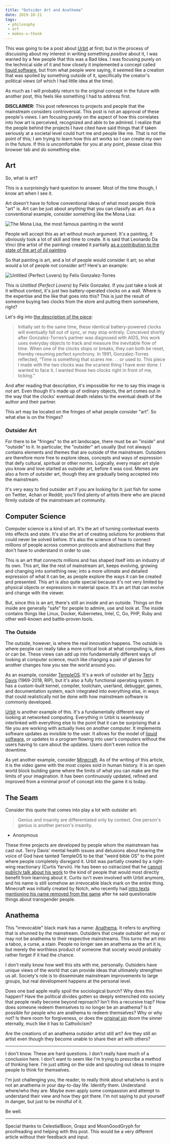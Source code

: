 ```yaml
---
title: "Outsider Art and Anathema"
date: 2019-10-21
tags:
 - philosophy
 - art
 - makes-u-thonk
---
```


This was going to be a post about [Urbit][urbit] at first; but in the process of discussing about my interest in writing something _positive_ about it, I was warned by a few people that this was a Bad Idea. I was focusing purely on the technical side of it and how closely it implemented a concept called [liquid software][liquidsoftware], but from what people were saying, it seemed like a creation that was spoiled by something outside of it, specifically the creator's political views (of which I had little idea at the time).

As much as I will probably return to the original concept in the future with another post, this feels like something I had to address first.

**DISCLAIMER:** This post references to projects and people that the mainstream considers controversial. This post is not an approval of these people's views. I am focusing purely on the aspect of how this correlates into how art is perceived, recognized and able to be admired. I realize that the people behind the projects I have cited have said things that if taken seriously at a societal level could hurt me and people like me. That is not the point of this; I am trying to learn how this art works so I can create my own in the future. If this is uncomfortable for you at any point, please close this browser tab and do something else.

## Art

So, what is art? 

This is a surprisingly hard question to answer. Most of the time though, I know art when I see it.

Art doesn't have to follow conventional ideas of what most people think "art" is. Art can be just about anything that you can classify as art. As a conventional example, consider something like the Mona Lisa:

![The Mona Lisa, the most famous painting in the world](https://xena.greedo.xeserv.us/files/monalisa_small.jpg)

People will accept this as art without much argument. It's a painting, it obviously took a lot of skill and time to create. It is said that Leonardo Da Vinci (the artist of the painting) created it partially [as a contribution to the state of the art of oil painting][monalisawhy].

So that painting is art, and a lot of people would consider it art; so what *would* a lot of people *not* consider art? Here's an example:

![Untitled (Perfect Lovers) by Felix Gonzalez-Torres](https://xena.greedo.xeserv.us/files/perfect-lovers.jpg)

This is *Untitled (Perfect Lovers)* by Felix Gonzalez. If you just take a look at it without context, it's just two battery-operated clocks on a wall. Where is the expertise and the like that goes into this? This is just the result of someone buying two clocks from the store and putting them somewhere, right?

Let's dig into [the description of the piece][perfectloversdescription]:

> Initially set to the same time, these identical battery-powered clocks will eventually fall out of sync, or may stop entirely. Conceived shortly after Gonzalez-Torres’s partner was diagnosed with AIDS, this work uses everyday objects to track and measure the inevitable flow of time. When one of the clocks stops or breaks, they can both be reset, thereby resuming perfect synchrony. In 1991, Gonzalez-Torres reflected, “Time is something that scares me. . . or used to. This piece I made with the two clocks was the scariest thing I have ever done. I wanted to face it. I wanted those two clocks right in front of me, ticking.”

And after reading that description, it's impossible for me to say this image is _not_ art. Even though it's made up of ordinary objects, the art comes out in the way that the clocks' eventual death relates to the eventual death of the author and their partner.

This art may be located on the fringes of what people consider "art". So what else is on the fringes?

### Outsider Art

For there to be "fringes" to the art landscape, there must be an "inside" and "outside" to it. In particular, the "outsider" art usually (but not always) contains elements and themes that are outside of the mainstream. Outsiders are therefore more free to explore ideas, concepts and ways of expression that defy cultural, spiritual or other norms. Logically, every major art style you know and love started as outsider art, before it was cool. Memes are also a form of outsider art, though they are gradually being accepted into the mainstream.

It's very easy to find outsider art if you are looking for it: just fish for some on Twitter, 4chan or Reddit; you'll find plenty of artists there who are placed firmly outside of the mainstream art community. 

## Computer Science

Computer science is a kind of art. It's the art of turning contextual events into effects and state. It's also the art of creating solutions for problems that could never be solved before. It's also the science of how to connect millions of people across common protocols and abstractions that they don't have to understand in order to use. 

This is an art that connects millions and has shaped itself into an industry of its own. This art, like the rest of mainstream art, keeps evolving, growing and changing into something new; into a more ultimate and detailed expression of what it can be, as people explore the ways it can be created and presented. This art is also quite special because it's not very limited by physical objects or expressions in material space. It's an art that can evolve and change with the viewer.

But, since this is an art, there's still an inside and an outside. Things on the inside are generally "safe" for people to admire, use and look at. The inside contains things like Linux, Docker, Kubernetes, Intel, C, Go, PHP, Ruby and other well-known and battle-proven tools. 

### The Outside

The outside, however, is where the real innovation happens. The outside is where people can really take a more critical look at what computing is, does or can be. These views can add up into fundamentally different ways of looking at computer science, much like changing a pair of glasses for another changes how you see the world around you. 

As an example, consider [TempleOS][codersnotestempleos]. It's a work of outsider art by [Terry Davis][terrydavis] (1969-2018, RIP), but it's also a fully functional operating system. It has a custom-built kernel, compiler, toolchain, userland, debugger, games, and documentation system, each integrated into everything else, in ways that could realistically not be done with how mainstream software is commonly developed.

[Urbit][urbit] is another example of this. It's a fundamentally different way of looking at networked computing. Everything in Urbit is seamlessly interlinked with everything else to the point that it can be surprising that a file you are working with actually lives on another computer. It implements software updates as invisible to the user. It allows for the model of [liquid software][liquidsoftware], or updates to a program flowing into user's computers without the users having to care about the updates. Users don't even notice the downtime.

As yet another example, consider [Minecraft][minecraft]. As of the writing of this article, it is the video game with the most copies sold in human history. It is an open world block building game where the limits of what you can make are the limits of your imagination. It has been continuously updated, refined and improved from a minimal proof of concept into the game it is today.

## The Seam

Consider this quote that comes into play a lot with outsider art:

> Genius and insanity are differentiated only by context. One person's genius is another person's insanity.

- Anonymous

These three projects are developed by people whom the mainstream has cast out. Terry Davis' mental health issues and delusions about hearing the voice of God have tainted TempleOS to be that "weird bible OS" to the point where people completely disregard it. Urbit was partially created by a right-wing reactionary (Curtis Yarvin). He has been so ostracized that he [cannot publicly talk about his work][curtisbannedfromlambdaconf] to the kind of people that would most directly benefit from learning about it. Curtis isn't even involved with Urbit anymore, and his name is still somehow an irrevocable black mark on the entire thing. Minecraft was initially created by Notch, who recently had [intro texts mentioning his name removed from the game][minecraftintrotextpatch] after he said questionable things about transgender people.

## Anathema

This "irrevocable" black mark has a name: [Anathema][anathema]. It refers to anything that is shunned by the mainstream. Outsiders that create outsider art may or may not be anathema to their respective mainstreams. This turns the art into a taboo, a curse, a stain. People no longer see an anathema as the art it is, but merely the worthless product of someone that society would probably rather forget if it had the chance.

I don't really know how well this sits with me, personally. Outsiders have unique views of the world that can provide ideas that ultimately strengthen us all. Society's role is to disseminate mainstream improvements to large groups, but real development happens at the personal level. 

Does one bad apple really spoil the sociological bunch? Why does this happen? Have the political divides gotten so deeply entrenched into society that people really become beyond reproach? Isn't this a recursive trap? How does someone redeem themselves to no longer be an anathema? Is it possible for people who are anathema to redeem themselves? Why or why not? Is there room for forgiveness, or does the [original sin][originalsin] doom the sinner eternally, much like it has to Catholicism?

Are the creations of an anathema outsider artist still art? Are they still an artist even though they become unable to share their art with others?

---

I don't know. These are hard questions. I don't really have much of a conclusion here. I don't want to seem like I'm trying to prescribe a method of thinking here. I'm just sitting on the side and spouting out ideas to inspire people to think for themselves.

I'm just challenging you, the reader, to really think about what/who is and is not an anathema in your day-to-day life. Identify them. Understand where/who they are. Maybe even apply some compassion and attempt to understand their view and how they got there. I'm not saying to put yourself in danger, but just to be mindful of it.

Be well.

---

Special thanks to CelestialBoon, Grapz and MoonGoodGryph for proofreading and helping with this post. This would be a very different article without their feedback and input.

[urbit]: https://urbit.org
[liquidsoftware]: https://liquidsoftware.com
[monalisa]: https://xena.greedo.xeserv.us/files/monalisa_small.jpg
[monalisawhy]: http://www.visual-arts-cork.com/painting/sfumato.htm
[perfectlovers]: https://xena.greedo.xeserv.us/files/perfect-lovers.jpg
[perfectloversdescription]: https://www.moma.org/collection/works/81074
[codersnotestempleos]: http://www.codersnotes.com/notes/a-constructive-look-at-templeos/
[terrydavis]: https://en.wikipedia.org/wiki/Terry_A._Davis
[curtisbannedfromlambdaconf]: https://www.inc.com/tess-townsend/why-it-matters-that-an-obscure-programming-conference-is-hosting-mencius-moldbug.html
[anathema]: https://en.wikipedia.org/wiki/Anathema
[minecraft]: https://www.minecraft.net/en-us/
[minecraftintrotextpatch]: https://variety.com/2019/gaming/news/notch-removed-minecraft-1203174964/
[originalsin]: https://en.wikipedia.org/wiki/Original_sin
